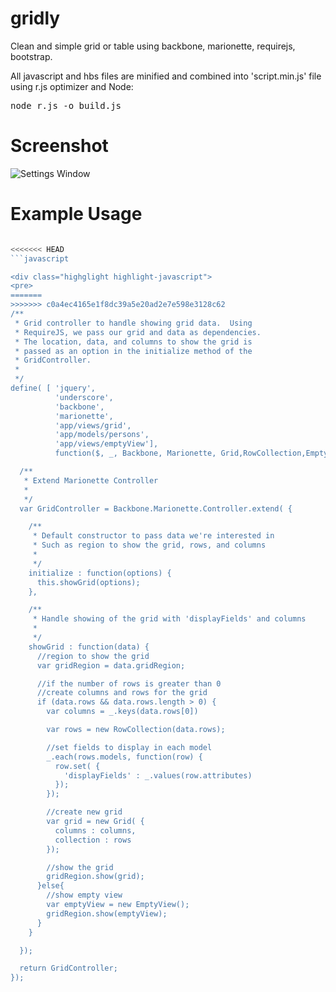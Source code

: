gridly
==================================

Clean and simple grid or table using backbone, marionette, requirejs, bootstrap.  

All javascript and hbs files are minified and combined into 'script.min.js' file using r.js optimizer and Node:
<pre>node r.js -o build.js</pre>

Screenshot
==========
![Settings Window](https://raw.github.com/julesbond007/gridly/master/docs/gridly.png)

Example Usage
=============
```javascript

<<<<<<< HEAD
```javascript

<div class="highglight highlight-javascript">
<pre>
=======
>>>>>>> c0a4ec4165e1f8dc39a5e20ad2e7e598e3128c62
/**
 * Grid controller to handle showing grid data.  Using
 * RequireJS, we pass our grid and data as dependencies.
 * The location, data, and columns to show the grid is
 * passed as an option in the initialize method of the
 * GridController.
 *
 */
define( [ 'jquery',
          'underscore',
          'backbone',
          'marionette',
          'app/views/grid',
          'app/models/persons',
          'app/views/emptyView'],
          function($, _, Backbone, Marionette, Grid,RowCollection,EmptyView) {

  /**
   * Extend Marionette Controller
   *
   */
  var GridController = Backbone.Marionette.Controller.extend( {

    /**
     * Default constructor to pass data we're interested in
     * Such as region to show the grid, rows, and columns
     *
     */
    initialize : function(options) {
      this.showGrid(options);
    },

    /**
     * Handle showing of the grid with 'displayFields' and columns
     *
     */
    showGrid : function(data) {
      //region to show the grid
      var gridRegion = data.gridRegion;

      //if the number of rows is greater than 0
      //create columns and rows for the grid
      if (data.rows && data.rows.length > 0) {
        var columns = _.keys(data.rows[0])

        var rows = new RowCollection(data.rows);

        //set fields to display in each model
        _.each(rows.models, function(row) {
          row.set( {
            'displayFields' : _.values(row.attributes)
          });
        });

        //create new grid
        var grid = new Grid( {
          columns : columns,
          collection : rows
        });

        //show the grid
        gridRegion.show(grid);
      }else{
        //show empty view
        var emptyView = new EmptyView();
        gridRegion.show(emptyView);
      }
    }

  });

  return GridController;
});

